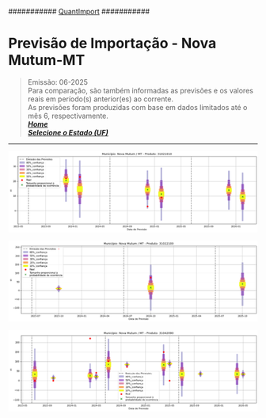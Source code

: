  ########### [QuantImport](https://quantimportbrazil.github.io/Sobre/) ###########  

# Previsão de Importação - Nova Mutum-MT  

> Emissão: 06-2025  
> Para comparação, são também informadas as previsões e os valores reais em período(s) anterior(es) ao corrente.  
> As previsões foram produzidas com base em dados limitados até o mês 6, respectivamente.  
***[Home](https://quantimportbrazil.github.io/Sobre/)***   
***[Selecione o Estado (UF)](https://quantimportbrazil.github.io/Unidades_Federativas/)***  
---


![Gráfico de Previsão](31021010.png)

![Gráfico de Previsão](31022100.png)

![Gráfico de Previsão](31042090.png)